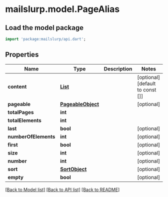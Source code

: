 # mailslurp.model.PageAlias

## Load the model package
```dart
import 'package:mailslurp/api.dart';
```

## Properties
Name | Type | Description | Notes
------------ | ------------- | ------------- | -------------
**content** | [**List<AliasProjection>**](AliasProjection) |  | [optional] [default to const []]
**pageable** | [**PageableObject**](PageableObject) |  | [optional] 
**totalPages** | **int** |  | 
**totalElements** | **int** |  | 
**last** | **bool** |  | [optional] 
**numberOfElements** | **int** |  | [optional] 
**first** | **bool** |  | [optional] 
**size** | **int** |  | [optional] 
**number** | **int** |  | [optional] 
**sort** | [**SortObject**](SortObject) |  | [optional] 
**empty** | **bool** |  | [optional] 

[[Back to Model list]](../README#documentation-for-models) [[Back to API list]](../README#documentation-for-api-endpoints) [[Back to README]](../README)


